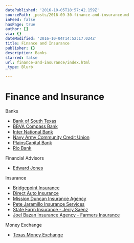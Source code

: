 ```yaml
---
datePublished: '2016-10-05T18:57:42.159Z'
sourcePath: _posts/2016-09-30-finance-and-insurance.md
inFeed: false
hasPage: true
author: []
via: {}
dateModified: '2016-10-04T14:52:17.024Z'
title: Finance and Insurance
publisher: {}
description: Banks
starred: false
url: finance-and-insurance/index.html
_type: Blurb

---
```

# Finance and Insurance

Banks

* [Bank of South Texas][0]
* [BBVA Compass Bank][1]
* [Inter National Bank][2]
* [Navy Army Community Credit Union][3]
* [PlainsCapital Bank][4]
* [Rio Bank][5]

Financial Advisors

* [Edward Jones][6]

Insurance

* [Bridgepoint Insurance][7]
* [Direct Auto Insurance][8]
* [Mission Duncan Insurance Agency][9]
* [Pete Jaramillo Insurance Services][10]
* [State Farm Insurance - Jerry Saenz][11]
* [Joel Bazan Insurance Agency - Farmers Insurance][12]

Money Exchange

* [Texas Money Exchange][13]

[0]: https://www.bankofsouthtexas.com/ "Bank of South Texas"
[1]: https://www.bbvacompass.com/ "BBVA Compass"
[2]: http://www.inbweb.com/ "Inter National Bank"
[3]: http://www.navyarmyccu.com/ "Navy Army CCU"
[4]: https://www.plainscapital.com/ "PlainsCapital Bank"
[5]: https://www.riobk.com/Locations-Hours.aspx "Rio Bank - Palmview"
[6]: http://www.edwardjones.com/ "Edward Jones"
[7]: http://www.bpointservices.com/en/ "Bridgepoint Insurance"
[8]: https://www.directgeneral.com/ "Direct Auto Insurance"
[9]: http://www.missionduncan.com/ "Mission Duncan Insurance"
[10]: http://directory.missionchamber.com/listing/pete-jaramillo-insurance-services/ "Pete Jaramillo Insurance Services"
[11]: https://www.statefarm.com/agent/US/TX/Mission/Jerry-Saenz-YQ30L1YS000 "State Farm Insurance - Jerry Saenz"
[12]: https://agents.farmers.com/tx/mission/joel-bazan "Joel Bazan Insurance Agency"
[13]: http://texasmoney.com/web/ "Casa de Cambio Texas Money Exchange"